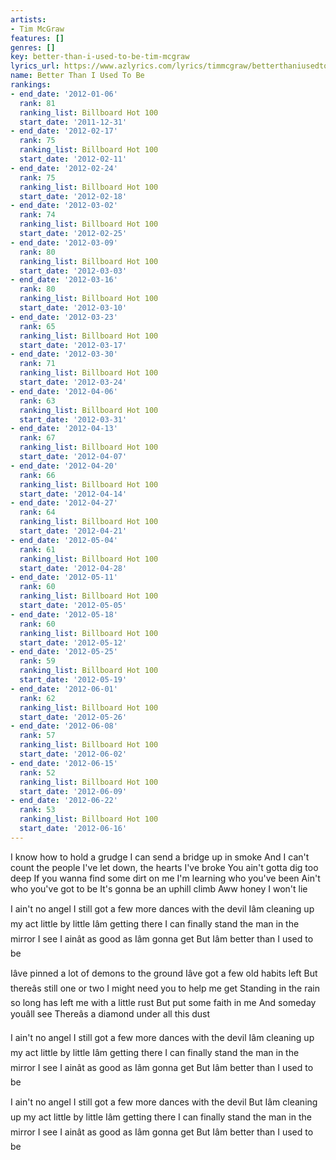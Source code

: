```yaml
---
artists:
- Tim McGraw
features: []
genres: []
key: better-than-i-used-to-be-tim-mcgraw
lyrics_url: https://www.azlyrics.com/lyrics/timmcgraw/betterthaniusedtobe.html
name: Better Than I Used To Be
rankings:
- end_date: '2012-01-06'
  rank: 81
  ranking_list: Billboard Hot 100
  start_date: '2011-12-31'
- end_date: '2012-02-17'
  rank: 75
  ranking_list: Billboard Hot 100
  start_date: '2012-02-11'
- end_date: '2012-02-24'
  rank: 75
  ranking_list: Billboard Hot 100
  start_date: '2012-02-18'
- end_date: '2012-03-02'
  rank: 74
  ranking_list: Billboard Hot 100
  start_date: '2012-02-25'
- end_date: '2012-03-09'
  rank: 80
  ranking_list: Billboard Hot 100
  start_date: '2012-03-03'
- end_date: '2012-03-16'
  rank: 80
  ranking_list: Billboard Hot 100
  start_date: '2012-03-10'
- end_date: '2012-03-23'
  rank: 65
  ranking_list: Billboard Hot 100
  start_date: '2012-03-17'
- end_date: '2012-03-30'
  rank: 71
  ranking_list: Billboard Hot 100
  start_date: '2012-03-24'
- end_date: '2012-04-06'
  rank: 63
  ranking_list: Billboard Hot 100
  start_date: '2012-03-31'
- end_date: '2012-04-13'
  rank: 67
  ranking_list: Billboard Hot 100
  start_date: '2012-04-07'
- end_date: '2012-04-20'
  rank: 66
  ranking_list: Billboard Hot 100
  start_date: '2012-04-14'
- end_date: '2012-04-27'
  rank: 64
  ranking_list: Billboard Hot 100
  start_date: '2012-04-21'
- end_date: '2012-05-04'
  rank: 61
  ranking_list: Billboard Hot 100
  start_date: '2012-04-28'
- end_date: '2012-05-11'
  rank: 60
  ranking_list: Billboard Hot 100
  start_date: '2012-05-05'
- end_date: '2012-05-18'
  rank: 60
  ranking_list: Billboard Hot 100
  start_date: '2012-05-12'
- end_date: '2012-05-25'
  rank: 59
  ranking_list: Billboard Hot 100
  start_date: '2012-05-19'
- end_date: '2012-06-01'
  rank: 62
  ranking_list: Billboard Hot 100
  start_date: '2012-05-26'
- end_date: '2012-06-08'
  rank: 57
  ranking_list: Billboard Hot 100
  start_date: '2012-06-02'
- end_date: '2012-06-15'
  rank: 52
  ranking_list: Billboard Hot 100
  start_date: '2012-06-09'
- end_date: '2012-06-22'
  rank: 53
  ranking_list: Billboard Hot 100
  start_date: '2012-06-16'
---
```


I know how to hold a grudge
I can send a bridge up in smoke
And I can't count the people I've let down, the hearts I've broke
You ain't gotta dig too deep
If you wanna find some dirt on me
I'm learning who you've been
Ain't who you've got to be
It's gonna be an uphill climb
Aww honey I won't lie

I ain't no angel
I still got a few more dances with the devil
Iâm cleaning up my act little by little
Iâm getting there
I can finally stand the man in the mirror I see
I ainât as good as Iâm gonna get
But Iâm better than I used to be

Iâve pinned a lot of demons to the ground
Iâve got a few old habits left
But thereâs still one or two I might need you to help me get
Standing in the rain so long has left me with a little rust
But put some faith in me
And someday youâll see
Thereâs a diamond under all this dust

I ain't no angel
I still got a few more dances with the devil
Iâm cleaning up my act little by little
Iâm getting there
I can finally stand the man in the mirror I see
I ainât as good as Iâm gonna get
But Iâm better than I used to be

I ain't no angel
I still got a few more dances with the devil
But Iâm cleaning up my act little by little
Iâm getting there
I can finally stand the man in the mirror I see
I ainât as good as Iâm gonna get
But Iâm better than I used to be



